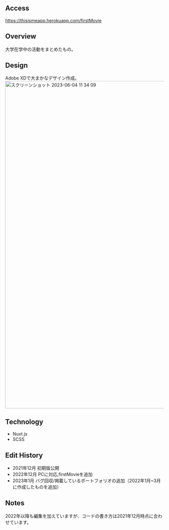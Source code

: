 ## Access
https://thisismeapp.herokuapp.com/firstMovie

## Overview
大学在学中の活動をまとめたもの。

## Design
Adobe XDで大まかなデザイン作成。
<img width="1037" alt="スクリーンショット 2023-06-04 11 34 09" src="https://github.com/ryowakitazawa82/this_is_me_2018-2022/assets/88272934/c172f66d-5dd2-45d5-812b-a0bbf844f803">


## Technology
- Nuxt.js
- SCSS

## Edit History
- 2021年12月 初期版公開
- 2022年12月 PCに対応,firstMovieを追加
- 2023年1月 バグ回収/掲載しているポートフォリオの追加（2022年1月~3月に作成したものを追加）

## Notes
2022年以降も編集を加えていますが、コードの書き方は2021年12月時点に合わせています。


